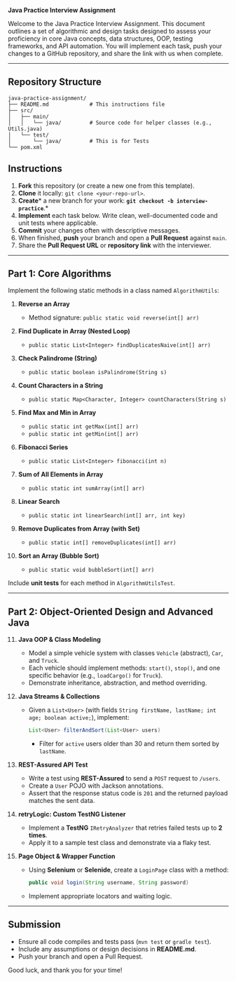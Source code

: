 **Java Practice Interview Assignment**

Welcome to the Java Practice Interview Assignment. This document outlines a set of algorithmic and design tasks designed to assess your proficiency in core Java concepts, data structures, OOP, testing frameworks, and API automation. You will implement each task, push your changes to a GitHub repository, and share the link with us when complete.

---

## Repository Structure

```
java-practice-assignment/
├── README.md             # This instructions file
├── src/
│   ├── main/
│   │   └── java/         # Source code for helper classes (e.g., Utils.java)
│   └── test/
│       └── java/         # This is for Tests
└── pom.xml
```

## Instructions

1. **Fork** this repository (or create a new one from this template).
2. **Clone** it locally: `git clone <your-repo-url>`.
3. **Create**\* a new branch for your work: **`git checkout -b interview-practice`**.\*
4. **Implement** each task below. Write clean, well-documented code and unit tests where applicable.
5. **Commit** your changes often with descriptive messages.
6. When finished, **push** your branch and open a **Pull Request** against `main`.
7. Share the **Pull Request URL** or **repository link** with the interviewer.

---

## Part 1: Core Algorithms

Implement the following static methods in a class named `AlgorithmUtils`:

1. **Reverse an Array**

   * Method signature: `public static void reverse(int[] arr)`

2. **Find Duplicate in Array (Nested Loop)**

   * `public static List<Integer> findDuplicatesNaive(int[] arr)`

3. **Check Palindrome (String)**

   * `public static boolean isPalindrome(String s)`

4. **Count Characters in a String**

   * `public static Map<Character, Integer> countCharacters(String s)`

5. **Find Max and Min in Array**

   * `public static int getMax(int[] arr)`
   * `public static int getMin(int[] arr)`

6. **Fibonacci Series**

   * `public static List<Integer> fibonacci(int n)`

7. **Sum of All Elements in Array**

   * `public static int sumArray(int[] arr)`

8. **Linear Search**

   * `public static int linearSearch(int[] arr, int key)`

9. **Remove Duplicates from Array (with Set)**

   * `public static int[] removeDuplicates(int[] arr)`

10. **Sort an Array (Bubble Sort)**

    * `public static void bubbleSort(int[] arr)`

Include **unit tests** for each method in `AlgorithmUtilsTest`.

---

## Part 2: Object-Oriented Design and Advanced Java

11. **Java OOP & Class Modeling**

    * Model a simple vehicle system with classes `Vehicle` (abstract), `Car`, and `Truck`.
    * Each vehicle should implement methods: `start()`, `stop()`, and one specific behavior (e.g., `loadCargo()` for `Truck`).
    * Demonstrate inheritance, abstraction, and method overriding.

12. **Java Streams & Collections**

    * Given a `List<User>` (with fields `String firstName, lastName; int age; boolean active;`), implement:

      ```java
      List<User> filterAndSort(List<User> users)
      ```

      * Filter for `active` users older than 30 and return them sorted by `lastName`.

13. **REST-Assured API Test**

    * Write a test using **REST-Assured** to send a `POST` request to `/users`.
    * Create a `User` POJO with Jackson annotations.
    * Assert that the response status code is `201` and the returned payload matches the sent data.

14. **retryLogic: Custom TestNG Listener**

    * Implement a **TestNG** `IRetryAnalyzer` that retries failed tests up to **2 times**.
    * Apply it to a sample test class and demonstrate via a flaky test.

15. **Page Object & Wrapper Function**

    * Using **Selenium** or **Selenide**, create a `LoginPage` class with a method:

      ```java
      public void login(String username, String password)
      ```
    * Implement appropriate locators and waiting logic.

---

## Submission

* Ensure all code compiles and tests pass (`mvn test` or `gradle test`).
* Include any assumptions or design decisions in **README.md**.
* Push your branch and open a Pull Request.

Good luck, and thank you for your time!
